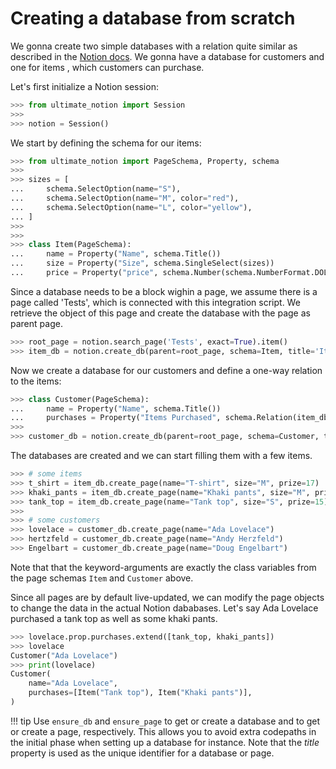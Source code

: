 # Creating a database from scratch

We gonna create two simple databases with a relation quite similar as described
in the [Notion docs]. We gonna have a database for customers and one for items
, which customers can purchase.

Let's first initialize a Notion session:

```python
>>> from ultimate_notion import Session
>>>
>>> notion = Session()

```

We start by defining the schema for our items:

```python
>>> from ultimate_notion import PageSchema, Property, schema
>>>
>>> sizes = [
...     schema.SelectOption(name="S"),
...     schema.SelectOption(name="M", color="red"),
...     schema.SelectOption(name="L", color="yellow"),
... ]
>>>
>>>
>>> class Item(PageSchema):
...     name = Property("Name", schema.Title())
...     size = Property("Size", schema.SingleSelect(sizes))
...     price = Property("price", schema.Number(schema.NumberFormat.DOLLAR))

```

Since a database needs to be a block wighin a page, we assume there is a page called
'Tests', which is connected with this integration script. We retrieve the object of
this page and create the database with the page as parent page.

```python
>>> root_page = notion.search_page('Tests', exact=True).item()
>>> item_db = notion.create_db(parent=root_page, schema=Item, title='Items')

```

Now we create a database for our customers and define a one-way relation to the items:

```python
>>> class Customer(PageSchema):
...     name = Property("Name", schema.Title())
...     purchases = Property("Items Purchased", schema.Relation(item_db))
>>>
>>> customer_db = notion.create_db(parent=root_page, schema=Customer, title='Customers')

```

The databases are created and we can start filling them with a few items.

```python
>>> # some items
>>> t_shirt = item_db.create_page(name="T-shirt", size="M", prize=17)
>>> khaki_pants = item_db.create_page(name="Khaki pants", size="M", prize=25)
>>> tank_top = item_db.create_page(name="Tank top", size="S", prize=15)
>>>
>>> # some customers
>>> lovelace = customer_db.create_page(name="Ada Lovelace")
>>> hertzfeld = customer_db.create_page(name="Andy Herzfeld")
>>> Engelbart = customer_db.create_page(name="Doug Engelbart")

```

Note that that the keyword-arguments are exactly the class variables from the page
schemas `Item` and `Customer` above.

Since all pages are by default live-updated, we can modify the page objects to change
the data in the actual Notion dababases. Let's say Ada Lovelace purchased a tank top
as well as some khaki pants.

```python
>>> lovelace.prop.purchases.extend([tank_top, khaki_pants])
>>> lovelace
Customer("Ada Lovelace")
>>> print(lovelace)
Customer(
    name="Ada Lovelace",
    purchases=[Item("Tank top"), Item("Khaki pants")],
)
```

!!! tip
    Use `ensure_db` and `ensure_page` to get or create a database and to get or
    create a page, respectively. This allows you to avoid extra codepaths in the
    initial phase when setting up a database for instance. Note that the *title*
    property is used as the unique identifier for a database or page.





[Notion docs]: https://www.notion.so/help/relations-and-rollups#create-a-relation
